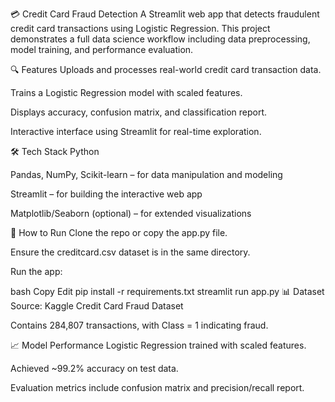 💳 Credit Card Fraud Detection
A Streamlit web app that detects fraudulent credit card transactions using Logistic Regression. This project demonstrates a full data science workflow including data preprocessing, model training, and performance evaluation.

🔍 Features
Uploads and processes real-world credit card transaction data.

Trains a Logistic Regression model with scaled features.

Displays accuracy, confusion matrix, and classification report.

Interactive interface using Streamlit for real-time exploration.

🛠 Tech Stack
Python

Pandas, NumPy, Scikit-learn – for data manipulation and modeling

Streamlit – for building the interactive web app

Matplotlib/Seaborn (optional) – for extended visualizations

🚀 How to Run
Clone the repo or copy the app.py file.

Ensure the creditcard.csv dataset is in the same directory.

Run the app:

bash
Copy
Edit
pip install -r requirements.txt
streamlit run app.py
📊 Dataset
Source: Kaggle Credit Card Fraud Dataset

Contains 284,807 transactions, with Class = 1 indicating fraud.

📈 Model Performance
Logistic Regression trained with scaled features.

Achieved ~99.2% accuracy on test data.

Evaluation metrics include confusion matrix and precision/recall report.

